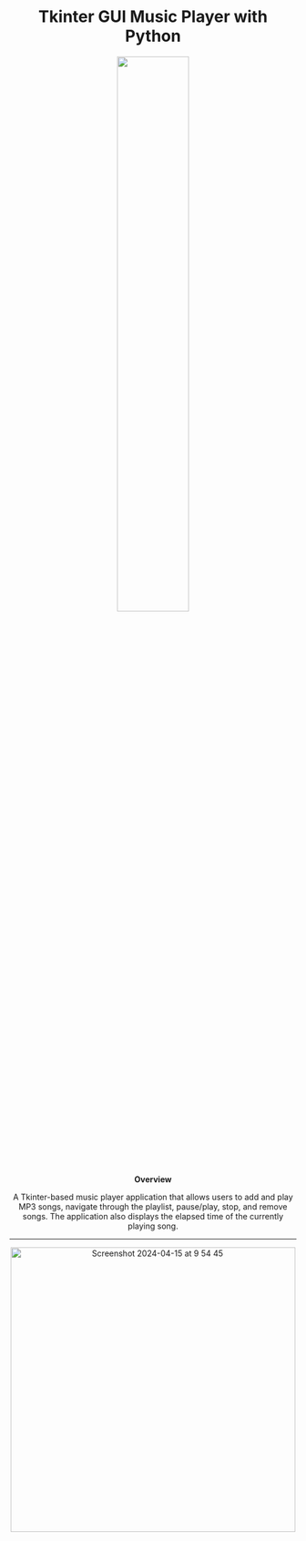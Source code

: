 <h1 align="center">Tkinter GUI Music Player with Python </h1>


<p align="center">
  <img src="https://media.giphy.com/media/v1.Y2lkPTc5MGI3NjExajZyMzQ1enBwbzZ0eTNoMjRmM3ZvcmVscXUycHFuaWtvaGxtMXg1YSZlcD12MV9pbnRlcm5hbF9naWZfYnlfaWQmY3Q9cw/qWLNlDMfimhXtM5g0M/giphy.gif" width="50%">
</p>

<p align="center"><strong>Overview</strong></p>

<p align="center">A Tkinter-based music player application that allows users to add and play MP3 songs, navigate through the playlist, pause/play, stop, and remove songs. The application also displays the elapsed time of the currently playing song.</p>


---
<p align="center">
<img width="500" alt="Screenshot 2024-04-15 at 9 54 45" src="https://github.com/loyordanova/Tkinter_GUI_Music_Player/assets/122961637/fd5088e8-5bad-4f16-a828-28a43a407654">
</p>

